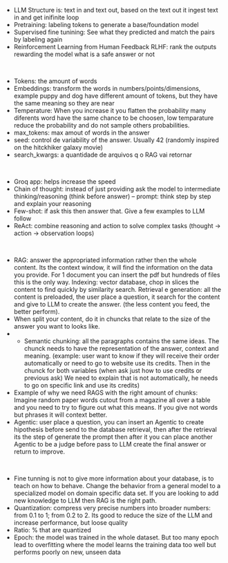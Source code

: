 - LLM Structure is: text in and text out, based on the text out it ingest text in and get inifinite loop
- Pretraining: labeling tokens to generate a base/foundation model
- Supervised fine tunining: See what they predicted and match the pairs by labeling again
- Reinforcement Learning from Human Feedback RLHF: rank the outputs rewarding the model what is a safe answer or not
<br>
  
- Tokens: the amount of words
- Embeddings: transform the words in numbers/points/dimensions, example puppy and dog have different amount of tokens, but they have the same meaning so they are near
- Temperature: When you increase it you flatten the probability many diferents word have the same chance to be choosen, low temparature reduce the probability and do not sample others probabilities.
- max_tokens: max amout of words in the answer
- seed: control de variability of the answer. Usually 42 (randomly inspired on the hitckhiker galaxy movie)
- search_kwargs: a quantidade de arquivos q o RAG vai retornar
<br>

- Groq app: helps increase the speed
- Chain of thought: instead of just providing ask the model to intermediate thinking/reasoning (think before answer) – prompt: think step by step and explain your reasoning
- Few-shot: if ask this then answer that. Give a few examples to LLM follow
- ReAct: combine reasoning and action to solve complex tasks (thought -> action -> observation loops)
<br>

- RAG: answer the appropriated information rather then the whole content. Its the context window, it will find the information on the data you provide. For 1 document you can insert the pdf but hundreds of files this is the only way. Indexing: vector database, chop in slices the content to find quickly by similarity search. Retrieval e generation: all the content is preloaded, the user place a question, it search for the content and give to LLM to create the answer. (the less content you feed, the better perform).
- When split your content, do it in chuncks that relate to the size of the answer you want to looks like.
- - Semantic chunking: all the paragraphs contains the same ideas. The chunck needs to have the representation of the answer, context and meaning. (example: user want to know if they will receive their order automatically or need to go to website use its credits. Then in the chunck for both variables (when ask just how to use credits or previous ask) We need to explain that is not automatically, he needs to go on specific link and use its credits)
- Example of why we need RAGS with the right amount of chunks: Imagine random paper words cutout from a magazine all over a table and you need to try to figure out what this means. If you give not words but phrases it will context better.
- Agentic: user place a question, you can insert an Agentic to create hipothesis before send to the database retrieval, then after the retrieval its the step of generate the prompt then after it you can place another Agentic to be a judge before pass to LLM create the final answer or return to improve.
<br>

- Fine tunning is not to give more information about your database, is to teach on how to behave. Change the behavior from a general model to a specialized model on domain specific data set. If you are looking to add new knowledge to LLM then RAG is the right path.
- Quantization: compress very precise numbers into broader numbers: from 0.1 to 1; from 0.2 to 2. Its good to reduce the size of the LLM and increase performance, but loose quality
- Ratio: % that are quantized
- Epoch: the model was trained in the whole dataset. But too many epoch lead to overfitting where the model learns the training data too well but performs poorly on new, unseen data
